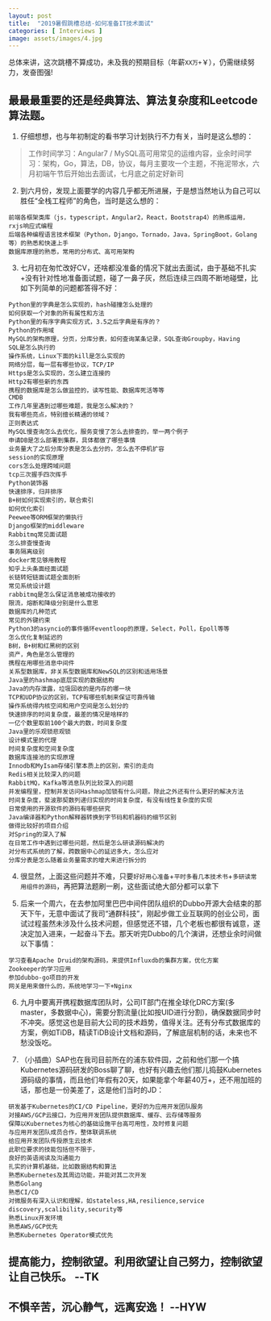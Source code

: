 ```yaml
---
layout: post
title:  "2019暑假跳槽总结-如何准备IT技术面试"
categories: [ Interviews ]
image: assets/images/4.jpg
---
```

总体来讲，这次跳槽不算成功，未及我的预期目标（年薪`XX万+`￥），仍需继续努力，发奋图强!

## 最最最重要的还是经典算法、算法复杂度和Leetcode算法题。

1. 仔细想想，也与年初制定的看书学习计划执行不力有关，当时是这么想的：
> 工作时间学习：Angular7 / MySQL高可用常见的运维内容，业余时间学习：架构，Go，算法，DB，协议，每月主要攻一个主题，不拖泥带水，六月初端午节后开始出去面试，七月底之前定好新司

2. 到六月份，发现上面要学的内容几乎都无所进展，于是想当然地认为自己可以胜任“全栈工程师”的角色，当时是这么想的：
```
前端各框架类库（js，typescript，Angular2，React，Bootstrap4）的熟练运用，rxjs响应式编程
后端各种编程语言技术框架（Python，Django，Tornado，Java，SpringBoot，Golang等）的熟悉和快速上手
数据库原理的熟悉，常用的分布式、高可用架构
```

3. 七月初在匆忙改好CV，还啥都没准备的情况下就出去面试，由于基础不扎实+没有针对性地准备面试题，碰了一鼻子灰，然后连续三四周不断地碰壁，比如下列简单的问题都答得不好：
```
Python里的字典是怎么实现的，hash碰撞怎么处理的
如何获取一个对象的所有属性和方法
Python里的有序字典实现方式，3.5之后字典是有序的？
Python的作用域
MySQL的架构原理，分页，分库分表，如何查询某条记录，SQL查询Groupby，Having
SQL是怎么执行的
操作系统，Linux下面的kill是怎么实现的
网络分层，每一层有哪些协议，TCP/IP
Https是怎么实现的，怎么建立连接的
Http2有哪些新的东西
携程的数据库是怎么做监控的，读写性能、数据库死活等等
CMDB
工作几年里遇到过哪些难题，我是怎么解决的？
‌我有哪些亮点，特别擅长精通的领域？
‌正则表达式
MySQL慢查询怎么去优化，服务变慢了怎么去排查的，举一两个例子
‌申请DB是怎么部署到集群，具体都做了哪些事情
‌业务量大了之后分库分表是怎么去分的，怎么去不停机扩容
‌session的实现原理
‌cors怎么处理跨域问题
‌tcp三次握手四次挥手
‌Python装饰器
‌快速排序，归并排序
‌B+树如何实现索引的，联合索引
‌如何优化索引
‌Peewee等ORM框架的懒执行
‌Django框架的middleware
‌Rabbitmq常见面试题
‌怎么排查慢查询
‌事务隔离级别
‌docker常见够用教程
‌知乎上头条面经面试题
‌长链转短链面试题全面剖析
‌常见系统设计题
rabbitmq是怎么保证消息被成功接收的
限流，熔断和降级分别是什么意思
数据库的几种范式
常见的外键约束
Python3的asyncio的事件循环eventloop的原理，Select，Poll，Epoll等等
怎么优化复制延迟的
B树，B+树和红黑树的区别
资产，角色是怎么管理的
携程在用哪些消息中间件
关系型数据库，非关系型数据库和NewSQL的区别和适用场景
Java里的hashmap底层实现的数据结构
‌Java的内存泄露，垃圾回收的是内存的哪一块
‌TCP和UDP协议的区别，TCP有哪些机制来保证可靠传输
‌操作系统得内核空间和用户空间是怎么划分的
‌快速排序的时间复杂度，最差的情况是啥样的
‌一亿个数里取前100个最大的数，时间复杂度
‌Java里的乐观锁悲观锁
‌设计模式里的代理
‌时间复杂度和空间复杂度
‌数据库连接池的实现原理
Innodb和MyIsam存储引擎本质上的区别，索引的走向
Redis相关比较深入的问题
RabbitMQ，Kafka等消息队列比较深入的问题
并发编程里，控制并发访问Hashmap加锁有什么问题，除此之外还有什么更好的解决方法
时间复杂度，斐波那契数列递归实现的时间复杂度，有没有线性复杂度的实现
日常使用的开源软件的源码有哪些研究
‌Java编译器和Python解释器转换到字节码和机器码的细节区别
‌做得比较好的项目介绍
‌对Spring的深入了解
‌在日常工作中遇到过哪些问题，然后是怎么研读源码解决的
‌对分布式系统的了解，跨数据中心的延迟多大，怎么应对
‌分库分表是怎么随着业务量需求的增大来进行拆分的
```

4. 很显然，上面这些问题并不难，只要`好好用心准备`+`平时多看几本技术书`+`多研读常用组件的源码`，再把算法题刷一刷，这些面试绝大部分都可以拿下

5. 后来一个周六，在去参加阿里巴巴中间件团队组织的Dubbo开源大会结束的那天下午，无意中面试了我司“通群科技”，刚起步做工业互联网的创业公司，面试过程虽然未涉及什么技术问题，但感觉还不错，几个老板也都很有诚意，遂决定加入进来，一起奋斗下去。那天听完Dubbo的几个演讲，还想业余时间做以下事情：
```
‌学习查看Apache Druid的架构源码，来提供Influxdb的集群方案，优化方案
‌Zookeeper的学习应用
‌参加dubbo-go项目的开发
‌网关是用来做什么的，系统地学习一下+Nginx
```

6. 九月中要离开携程数据库团队时，公司IT部门在推全球化DRC方案(多master，多数据中心)，需要分割流量(比如按UID进行分割)，确保数据同步时不冲突。感觉这也是目前大公司的技术趋势，值得关注。还有分布式数据库的方案，例如TiDB，精读TiDB设计文档和源码，了解底层机制的话，未来也不愁没饭吃。

7. （小插曲）SAP也在我司目前所在的浦东软件园，之前和他们那一个搞Kubernetes源码研发的Boss聊了聊，也好有兴趣去他们那儿捣鼓Kubernetes源码级的事情，而且他们年假有20天，如果能拿个年薪40万+，还不用加班的话，那也是一份美差了，这是他们当时的JD：
```
研发基于Kubernetes的CI/CD Pipeline，更好的为应用开发团队服务
对接AWS/GCP云接口，为应用开发团队提供数据库、缓存、云存储等服务
保障以Kubernetes为核心的基础设施平台高可用性，及时修复问题
与应用开发团队成员合作，整体联调系统
给应用开发团队传授原生云技术
此职位要求的技能包括但不限于，
良好的英语阅读及沟通能力
扎实的计算机基础，比如数据结构和算法
熟悉Kubernetes及其周边功能，并能对其二次开发
熟悉Golang
熟悉CI/CD
对微服务有深入认识和理解，如stateless,HA,resilience,service discovery,scalibility,security等
熟悉Linux开发环境
熟悉AWS/GCP优先
熟悉Kubernetes Operator模式优先
```

## 提高能力，控制欲望。利用欲望让自己努力，控制欲望让自己快乐。  --TK

## 不惧辛苦，沉心静气，远离安逸！  --HYW
